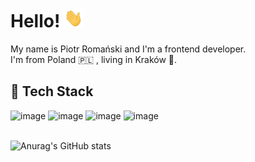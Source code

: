 # Hello! <img src="https://raw.githubusercontent.com/promanski/promanski/master/wave.gif" width="30px" height="30px" />
My name is Piotr Romański and I'm a frontend developer. \
I'm from Poland 🇵🇱 , living in Kraków 🥯.

## 🔧 Tech Stack

![image](https://img.shields.io/badge/Vue.js-35495E?style=for-the-badge&logo=vuedotjs&logoColor=4FC08D) 
![image](https://img.shields.io/badge/TypeScript-007ACC?style=for-the-badge&logo=typescript&logoColor=white) 
![image](https://img.shields.io/badge/Angular-DD0031?style=for-the-badge&logo=angular&logoColor=white)
![image](https://img.shields.io/badge/JavaScript-323330?style=for-the-badge&logo=javascript&logoColor=F7DF1E)

\
![Anurag's GitHub stats](https://github-readme-stats.vercel.app/api?username=promanski&theme=gotham&range=all_time&show_icons=true&line_height=27&count_private=true&title_color=ffffff&text_color=c9cacc&icon_color=2bbc8a&bg_color=1d1f21)

